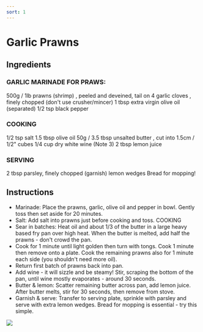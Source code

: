 ```yaml
---
sort: 1
---
```


# Garlic Prawns

## Ingredients

### GARLIC MARINADE FOR PRAWS:
500g / 1lb prawns (shrimp) , peeled and deveined, tail on 
4 garlic cloves , finely chopped (don't use crusher/mincer)
1 tbsp extra virgin olive oil (separated)
1/2 tsp black pepper
### COOKING
1/2 tsp salt
1.5 tbsp olive oil
50g / 3.5 tbsp unsalted butter , cut into 1.5cm / 1/2" cubes 
1/4 cup dry white wine (Note 3)
2 tbsp lemon juice
### SERVING
2 tbsp parsley, finely chopped (garnish)
lemon wedges
Bread for mopping!

## Instructions

* Marinade: Place the prawns, garlic, olive oil and pepper in bowl. Gently toss then set aside for 20 minutes.
* Salt: Add salt into prawns just before cooking and toss.
COOKING
* Sear in batches: Heat oil and about 1/3 of the butter in a large heavy based fry pan over high heat. When the butter is melted, add half the prawns - don't crowd the pan.
* Cook for 1 minute until light golden then turn with tongs. Cook 1 minute then remove onto a plate. Cook the remaining prawns also for 1 minute each side (you shouldn't need more oil).
* Return first batch of prawns back into pan.
* Add wine - it will sizzle and be steamy! Stir, scraping the bottom of the pan, until wine mostly evaporates - around 30 seconds.
* Butter & lemon: Scatter remaining butter across pan, add lemon juice. After butter melts, stir for 30 seconds, then remove from stove.
* Garnish & serve: Transfer to serving plate, sprinkle with parsley and serve with extra lemon wedges. Bread for mopping is essential - try this simple.

<img src="https://github.com/shervinfernando/shervins-kaday/blob/master/docs/images/Garlic-Prawns_6.jpg"/>
